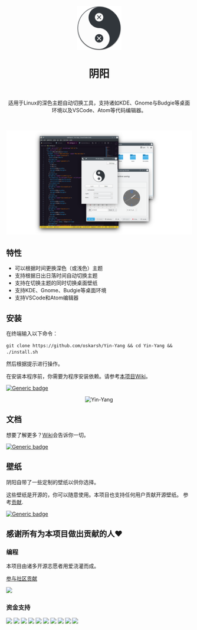 <p align="center">
  <img alt="Yin-Yang" title="Yin & Yang" src="./src/ui/assets/icon.png" height="120">


<h1 align="center"> 阴阳 </h1> <br>
<p align="center">
   适用于Linux的深色主题自动切换工具，支持诸如KDE、Gnome与Budgie等桌面环境以及VSCode、Atom等代码编辑器。
</p>

<p align="center" >
    <img alt="" title="YinYang" src="https://img.shields.io/badge/Plasma-5.21-blue">
    <img alt="" title="YinYang" src="https://img.shields.io/badge/Yin&Yang-2.0-blue">
    <img alt="" title="YinYang" src="https://img.shields.io/badge/License-MIT-blue">
    <img alt="" title="YinYang" src="https://badges.frapsoft.com/os/v1/open-source.svg?v=103">
    <img alt="" title="YinYang" src="https://img.shields.io/badge/Build%20with-Python-yellow">
  

<p align="center">
  <img alt="Yin-Yang" title="Yin & Yang" src="assets/header.png">


## 特性

* 可以根据时间更换深色（或浅色）主题
* 支持根据日出日落时间自动切换主题
* 支持在切换主题的同时切换桌面壁纸
* 支持KDE、Gnome、Budgie等桌面环境
* 支持VSCode和Atom编辑器


## 安装
在终端输入以下命令：

```git clone https://github.com/oskarsh/Yin-Yang && cd Yin-Yang && ./install.sh```

然后根据提示进行操作。

在安装本程序前，你需要为程序安装依赖。请参考[本项目Wiki](https://github.com/oskarsh/Yin-Yang/wiki)。

[![Generic badge](https://img.shields.io/badge/see-Wiki-BLUE.svg)](<https://github.com/oskarsh/Yin-Yang/wiki>)

<p align="center" >
  <img alt="Yin-Yang" title="Yin & Yang" src="assets/settings.png" height="400">

## 文档

想要了解更多？[Wiki](https://github.com/oskarsh/Yin-Yang/wiki)会告诉你一切。

[![Generic badge](https://img.shields.io/badge/Visit-Wiki-BLUE.svg)](<https://github.com/oskarsh/Yin-Yang/wiki>)



## 壁纸

阴阳自带了一些定制的壁纸以供你选择。

这些壁纸是开源的，你可以随意使用。本项目也支持任何用户贡献开源壁纸。 参考[贡献](https://github.com/oskarsh/Yin-Yang/wiki/Supporting-Yin-Yang#create-yin-yang-wallpapers).

[![Generic badge](https://img.shields.io/badge/Get-Wallpapers-BLUE.svg)](https://github.com/oskarsh/Yin-Yang-Wallpapers)

## 感谢所有为本项目做出贡献的人❤

### 编程

本项目由诸多开源志愿者用爱浇灌而成。

[参与社区贡献](https://github.com/oskarsh/Yin-Yang/wiki/Contributing)

<a href="https://github.com/oskarsh/Yin-Yang/graphs/contributors"><img src="https://opencollective.com/Yin-Yang/contributors.svg?width=890&button=false" /></a>

### 资金支持

<a href="https://opencollective.com/Yin-Yang/organization/0/website"><img src="https://opencollective.com/Yin-Yang/organization/0/avatar.svg"></a>
<a href="https://opencollective.com/Yin-Yang/organization/1/website"><img src="https://opencollective.com/Yin-Yang/organization/1/avatar.svg"></a>
<a href="https://opencollective.com/Yin-Yang/organization/2/website"><img src="https://opencollective.com/Yin-Yang/organization/2/avatar.svg"></a>
<a href="https://opencollective.com/Yin-Yang/organization/3/website"><img src="https://opencollective.com/Yin-Yang/organization/3/avatar.svg"></a>
<a href="https://opencollective.com/Yin-Yang/organization/4/website"><img src="https://opencollective.com/Yin-Yang/organization/4/avatar.svg"></a>
<a href="https://opencollective.com/Yin-Yang/organization/5/website"><img src="https://opencollective.com/Yin-Yang/organization/5/avatar.svg"></a>
<a href="https://opencollective.com/Yin-Yang/organization/6/website"><img src="https://opencollective.com/Yin-Yang/organization/6/avatar.svg"></a>
<a href="https://opencollective.com/Yin-Yang/organization/7/website"><img src="https://opencollective.com/Yin-Yang/organization/7/avatar.svg"></a>
<a href="https://opencollective.com/Yin-Yang/organization/8/website"><img src="https://opencollective.com/Yin-Yang/organization/8/avatar.svg"></a>
<a href="https://opencollective.com/Yin-Yang/organization/9/website"><img src="https://opencollective.com/Yin-Yang/organization/9/avatar.svg"></a>

